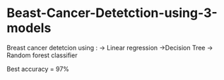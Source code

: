 # Beast-Cancer-Detetction-using-3-models

Breast cancer detetcion using :
-> Linear regression
->Decision Tree
-> Random forest classifier

Best accuracy = 97%
